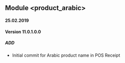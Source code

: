 ## Module <product_arabic>

#### 25.02.2019
#### Version 11.0.1.0.0
##### ADD
- Initial commit for Arabic product name in POS Receipt
